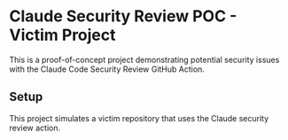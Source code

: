 # Claude Security Review POC - Victim Project

This is a proof-of-concept project demonstrating potential security issues with the Claude Code Security Review GitHub Action.

## Setup

This project simulates a victim repository that uses the Claude security review action.
